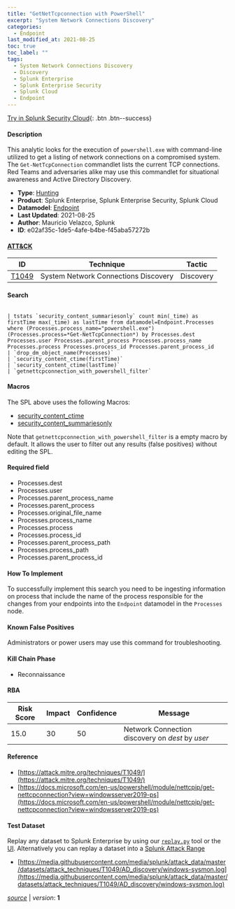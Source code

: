 ```yaml
---
title: "GetNetTcpconnection with PowerShell"
excerpt: "System Network Connections Discovery"
categories:
  - Endpoint
last_modified_at: 2021-08-25
toc: true
toc_label: ""
tags:
  - System Network Connections Discovery
  - Discovery
  - Splunk Enterprise
  - Splunk Enterprise Security
  - Splunk Cloud
  - Endpoint
---
```




[Try in Splunk Security Cloud](https://www.splunk.com/en_us/cyber-security.html){: .btn .btn--success}

#### Description

This analytic looks for the execution of `powershell.exe` with command-line utilized to get a listing of network connections on a compromised system. The `Get-NetTcpConnection` commandlet lists the current TCP connections. Red Teams and adversaries alike may use this commandlet for situational awareness and Active Directory Discovery.

- **Type**: [Hunting](https://github.com/splunk/security_content/wiki/Detection-Analytic-Types)
- **Product**: Splunk Enterprise, Splunk Enterprise Security, Splunk Cloud
- **Datamodel**: [Endpoint](https://docs.splunk.com/Documentation/CIM/latest/User/Endpoint)
- **Last Updated**: 2021-08-25
- **Author**: Mauricio Velazco, Splunk
- **ID**: e02af35c-1de5-4afe-b4be-f45aba57272b


#### [ATT&CK](https://attack.mitre.org/)

| ID             | Technique        |  Tactic             |
| -------------- | ---------------- |-------------------- |
| [T1049](https://attack.mitre.org/techniques/T1049/) | System Network Connections Discovery | Discovery |

#### Search

```

| tstats `security_content_summariesonly` count min(_time) as firstTime max(_time) as lastTime from datamodel=Endpoint.Processes where (Processes.process_name="powershell.exe") (Processes.process=*Get-NetTcpConnection*) by Processes.dest Processes.user Processes.parent_process Processes.process_name Processes.process Processes.process_id Processes.parent_process_id 
| `drop_dm_object_name(Processes)` 
| `security_content_ctime(firstTime)` 
| `security_content_ctime(lastTime)` 
| `getnettcpconnection_with_powershell_filter`
```

#### Macros
The SPL above uses the following Macros:
* [security_content_ctime](https://github.com/splunk/security_content/blob/develop/macros/security_content_ctime.yml)
* [security_content_summariesonly](https://github.com/splunk/security_content/blob/develop/macros/security_content_summariesonly.yml)

Note that `getnettcpconnection_with_powershell_filter` is a empty macro by default. It allows the user to filter out any results (false positives) without editing the SPL.

#### Required field
* Processes.dest
* Processes.user
* Processes.parent_process_name
* Processes.parent_process
* Processes.original_file_name
* Processes.process_name
* Processes.process
* Processes.process_id
* Processes.parent_process_path
* Processes.process_path
* Processes.parent_process_id


#### How To Implement
To successfully implement this search you need to be ingesting information on process that include the name of the process responsible for the changes from your endpoints into the `Endpoint` datamodel in the `Processes` node.

#### Known False Positives
Administrators or power users may use this command for troubleshooting.

#### Kill Chain Phase
* Reconnaissance



#### RBA

| Risk Score  | Impact      | Confidence   | Message      |
| ----------- | ----------- |--------------|--------------|
| 15.0 | 30 | 50 | Network Connection discovery on $dest$ by $user$ |




#### Reference

* [https://attack.mitre.org/techniques/T1049/](https://attack.mitre.org/techniques/T1049/)
* [https://docs.microsoft.com/en-us/powershell/module/nettcpip/get-nettcpconnection?view=windowsserver2019-ps](https://docs.microsoft.com/en-us/powershell/module/nettcpip/get-nettcpconnection?view=windowsserver2019-ps)



#### Test Dataset
Replay any dataset to Splunk Enterprise by using our [`replay.py`](https://github.com/splunk/attack_data#using-replaypy) tool or the [UI](https://github.com/splunk/attack_data#using-ui).
Alternatively you can replay a dataset into a [Splunk Attack Range](https://github.com/splunk/attack_range#replay-dumps-into-attack-range-splunk-server)

* [https://media.githubusercontent.com/media/splunk/attack_data/master/datasets/attack_techniques/T1049/AD_discovery/windows-sysmon.log](https://media.githubusercontent.com/media/splunk/attack_data/master/datasets/attack_techniques/T1049/AD_discovery/windows-sysmon.log)



[*source*](https://github.com/splunk/security_content/tree/develop/detections/endpoint/getnettcpconnection_with_powershell.yml) \| *version*: **1**